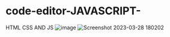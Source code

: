 # code-editor-JAVASCRIPT-
HTML CSS AND JS
![image](https://user-images.githubusercontent.com/79307341/228237926-60333898-eaf4-40e9-bb20-3e364a5ea839.png)
![Screenshot 2023-03-28 180202](https://user-images.githubusercontent.com/79307341/228238087-0f6aac90-a33d-4c4b-a649-56caabd391ae.png)
